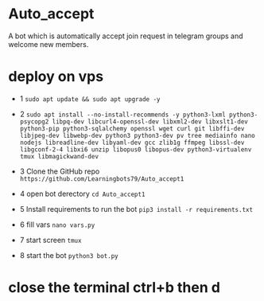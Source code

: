 # Auto_accept
A bot which is automatically accept join request in telegram groups and welcome new members.

# deploy on vps
* 1 `sudo apt update && sudo apt upgrade -y`

* 2 `sudo apt install --no-install-recommends -y python3-lxml python3-psycopg2 libpq-dev libcurl4-openssl-dev libxml2-dev libxslt1-dev python3-pip python3-sqlalchemy openssl wget curl git libffi-dev libjpeg-dev libwebp-dev python3 python3-dev pv tree mediainfo nano nodejs libreadline-dev libyaml-dev gcc zlib1g ffmpeg libssl-dev libgconf-2-4 libxi6 unzip libopus0 libopus-dev python3-virtualenv tmux libmagickwand-dev`
  
* 3 Clone the GitHub repo
`https://github.com/Learningbots79/Auto_accept1`

* 4 open bot derectory
 `cd Auto_accept1`

* 5 Install requirements to run the bot `pip3 install -r requirements.txt`

* 6 fill vars `nano vars.py`

* 7 start screen `tmux`

* 8 start the bot `python3 bot.py`

# close the terminal ctrl+b then d
